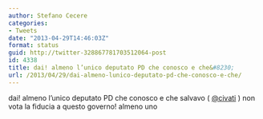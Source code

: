 ```yaml
---
author: Stefano Cecere
categories:
- Tweets
date: "2013-04-29T14:46:03Z"
format: status
guid: http://twitter-328867781703512064-post
id: 4338
title: dai! almeno l’unico deputato PD che conosco e che&#8230;
url: /2013/04/29/dai-almeno-lunico-deputato-pd-che-conosco-e-che/
---
```


dai! almeno l’unico deputato PD che conosco e che salvavo ( [@civati](http://twitter.com/civati) ) non vota la fiducia a questo governo! almeno uno